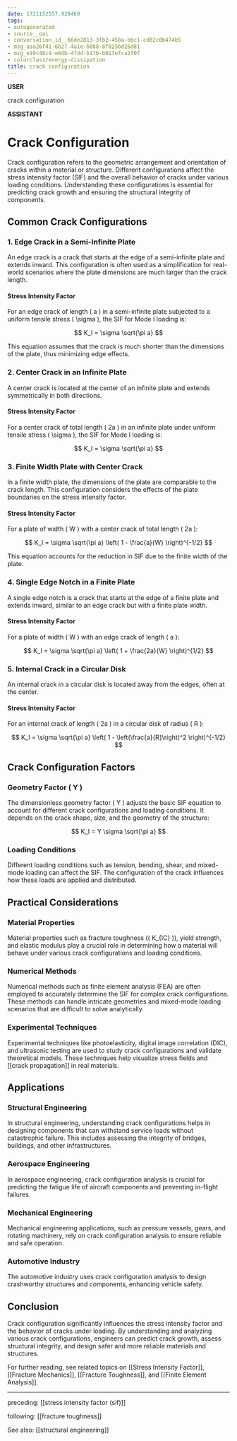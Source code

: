 ```yaml
---
date: 1721152557.929469
tags:
- autogenerated
- source__oai
- conversation_id__66de2813-3fb2-458a-b6c1-cd82c0b474b5
- msg_aaa26f41-6b27-4a1e-b088-8f825bd26d81
- msg_e10c48c4-e6db-4fdd-b176-b013efca2f0f
- colorclass/energy-dissipation
title: crack configuration
---
```


**USER**

crack configuration


**ASSISTANT**

# Crack Configuration

Crack configuration refers to the geometric arrangement and orientation of cracks within a material or structure. Different configurations affect the stress intensity factor (SIF) and the overall behavior of cracks under various loading conditions. Understanding these configurations is essential for predicting crack growth and ensuring the structural integrity of components.

## Common Crack Configurations

### 1. Edge Crack in a Semi-Infinite Plate

An edge crack is a crack that starts at the edge of a semi-infinite plate and extends inward. This configuration is often used as a simplification for real-world scenarios where the plate dimensions are much larger than the crack length.

#### Stress Intensity Factor

For an edge crack of length \( a \) in a semi-infinite plate subjected to a uniform tensile stress \( \sigma \), the SIF for Mode I loading is:

$$
K_I = \sigma \sqrt{\pi a}
$$

This equation assumes that the crack is much shorter than the dimensions of the plate, thus minimizing edge effects.

### 2. Center Crack in an Infinite Plate

A center crack is located at the center of an infinite plate and extends symmetrically in both directions.

#### Stress Intensity Factor

For a center crack of total length \( 2a \) in an infinite plate under uniform tensile stress \( \sigma \), the SIF for Mode I loading is:

$$
K_I = \sigma \sqrt{\pi a}
$$

### 3. Finite Width Plate with Center Crack

In a finite width plate, the dimensions of the plate are comparable to the crack length. This configuration considers the effects of the plate boundaries on the stress intensity factor.

#### Stress Intensity Factor

For a plate of width \( W \) with a center crack of total length \( 2a \):

$$
K_I = \sigma \sqrt{\pi a} \left( 1 - \frac{a}{W} \right)^{-1/2}
$$

This equation accounts for the reduction in SIF due to the finite width of the plate.

### 4. Single Edge Notch in a Finite Plate

A single edge notch is a crack that starts at the edge of a finite plate and extends inward, similar to an edge crack but with a finite plate width.

#### Stress Intensity Factor

For a plate of width \( W \) with an edge crack of length \( a \):

$$
K_I = \sigma \sqrt{\pi a} \left( 1 + \frac{2a}{W} \right)^{1/2}
$$

### 5. Internal Crack in a Circular Disk

An internal crack in a circular disk is located away from the edges, often at the center.

#### Stress Intensity Factor

For an internal crack of length \( 2a \) in a circular disk of radius \( R \):

$$
K_I = \sigma \sqrt{\pi a} \left( 1 - \left(\frac{a}{R}\right)^2 \right)^{-1/2}
$$

## Crack Configuration Factors

### Geometry Factor \( Y \)

The dimensionless geometry factor \( Y \) adjusts the basic SIF equation to account for different crack configurations and loading conditions. It depends on the crack shape, size, and the geometry of the structure:

$$
K_I = Y \sigma \sqrt{\pi a}
$$

### Loading Conditions

Different loading conditions such as tension, bending, shear, and mixed-mode loading can affect the SIF. The configuration of the crack influences how these loads are applied and distributed.

## Practical Considerations

### Material Properties

Material properties such as fracture toughness (\( K_{IC} \)), yield strength, and elastic modulus play a crucial role in determining how a material will behave under various crack configurations and loading conditions.

### Numerical Methods

Numerical methods such as finite element analysis (FEA) are often employed to accurately determine the SIF for complex crack configurations. These methods can handle intricate geometries and mixed-mode loading scenarios that are difficult to solve analytically.

### Experimental Techniques

Experimental techniques like photoelasticity, digital image correlation (DIC), and ultrasonic testing are used to study crack configurations and validate theoretical models. These techniques help visualize stress fields and [[crack propagation]] in real materials.

## Applications

### Structural Engineering

In structural engineering, understanding crack configurations helps in designing components that can withstand service loads without catastrophic failure. This includes assessing the integrity of bridges, buildings, and other infrastructures.

### Aerospace Engineering

In aerospace engineering, crack configuration analysis is crucial for predicting the fatigue life of aircraft components and preventing in-flight failures.

### Mechanical Engineering

Mechanical engineering applications, such as pressure vessels, gears, and rotating machinery, rely on crack configuration analysis to ensure reliable and safe operation.

### Automotive Industry

The automotive industry uses crack configuration analysis to design crashworthy structures and components, enhancing vehicle safety.

## Conclusion

Crack configuration significantly influences the stress intensity factor and the behavior of cracks under loading. By understanding and analyzing various crack configurations, engineers can predict crack growth, assess structural integrity, and design safer and more reliable materials and structures.

For further reading, see related topics on [[Stress Intensity Factor]], [[Fracture Mechanics]], [[Fracture Toughness]], and [[Finite Element Analysis]].


---

preceding: [[stress intensity factor (sif)]]  


following: [[fracture toughness]]

See also: [[structural engineering]]